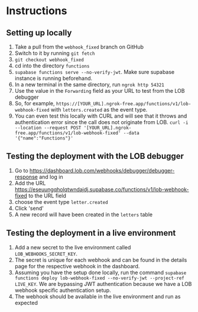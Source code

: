 # Instructions

## Setting up locally

1. Take a pull from the `webhook_fixed` branch on GitHub
2. Switch to it by running `git fetch`
3. `git checkout webhook_fixed`
4. cd into the directory `functions`
5. `supabase functions serve --no-verify-jwt`. Make sure supabase instance is running beforehand.
6. In a new terminal in the same directory, run `ngrok http 54321`
7. Use the value in the `Forwarding` field as your URL to test from the LOB debugger
8. So, for example, `https://[YOUR_URL].ngrok-free.app/functions/v1/lob-webhook-fixed` with `letters.created` as the event type.
9. You can even test this locally with CURL and will see that it throws and authentication error since the call does not originate from LOB. `curl -i --location --request POST '[YOUR_URL].ngrok-free.app/functions/v1/lob-webhook-fixed' --data '{"name":"Functions"}'`

## Testing the deployment with the LOB debugger

1. Go to https://dashboard.lob.com/webhooks/debugger/debugger-response and log in
2. Add the URL https://eseuungqholqtwndajdj.supabase.co/functions/v1/lob-webhook-fixed to the URL field
3. choose the event type `letter.created`
4. Click 'send'
5. A new record will have been created in the `letters` table

## Testing the deployment in a live environment

1. Add a new secret to the live environment called `LOB_WEBHOOKS_SECRET_KEY`.
2. The secret is unique for each webhook and can be found in the details page for the respective webhook in the dashboard.
3. Assuming you have the setup done locally, run the command `supabase functions deploy lob-webhook-fixed --no-verify-jwt --project-ref LIVE_KEY`. We are bypassing JWT authentication because we have a LOB webhook specific authentication setup.
4. The webhook should be available in the live environment and run as expected
